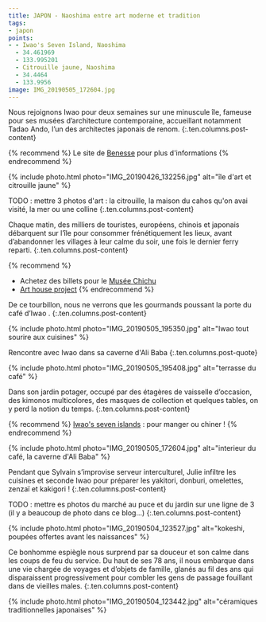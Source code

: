 ```yaml
---
title: JAPON - Naoshima entre art moderne et tradition
tags:
- japon
points:
- - Iwao's Seven Island, Naoshima
  - 34.461969
  - 133.995201
  - Citrouille jaune, Naoshima
  - 34.4464
  - 133.9956
image: IMG_20190505_172604.jpg
---
```


Nous rejoignons Iwao pour deux semaines sur une minuscule île, fameuse pour ses musées d’architecture contemporaine, accueillant notamment Tadao Ando, l’un des architectes japonais de renom. 
{:.ten.columns.post-content}

<!--fin extrait-->

{% recommend %}
Le site de [Benesse](http://benesse-artsite.jp/en/) pour plus d'informations
{% endrecommend %}

{% include photo.html photo="IMG_20190426_132256.jpg" alt="île d'art et citrouille jaune" %}

TODO : mettre 3 photos d'art : la citrouille, la maison du cahos qu'on avai visité, la mer ou une colline
{:.ten.columns.post-content}

Chaque matin, des milliers de touristes, européens, chinois et japonais débarquent sur l’île pour consommer frénétiquement les lieux, avant d’abandonner les villages à leur calme du soir, une fois le dernier ferry reparti.
{:.ten.columns.post-content}

{% recommend %}
- Achetez des billets pour le [Musée Chichu](https://www.e-tix.jp/chichu/en/)
- [Art house project](http://benesse-artsite.jp/en/art/arthouse.html)
{% endrecommend %}

De ce tourbillon, nous ne verrons que les gourmands poussant la porte du café d’Iwao . 
{:.ten.columns.post-content}

{% include photo.html photo="IMG_20190505_195350.jpg" alt="Iwao tout sourire aux cuisines" %}

Rencontre avec Iwao dans sa caverne d'Ali Baba
{:.ten.columns.post-quote}

{% include photo.html photo="IMG_20190505_195408.jpg" alt="terrasse du café" %}

Dans son jardin potager, occupé par des étagères de vaisselle d’occasion, des kimonos multicolores, des masques de collection et quelques tables, on y perd la notion du temps. 
{:.ten.columns.post-content}

{% recommend %}
[Iwao's seven islands](http://ge0.me/w21cQSwuQd/Iwao’s_Cafe_Seven_Islands) : pour manger ou chiner !
{% endrecommend %}

{% include photo.html photo="IMG_20190505_172604.jpg" alt="interieur du café, la caverne d'Ali Baba" %}

Pendant que Sylvain s’improvise serveur interculturel, Julie infiltre les cuisines et seconde Iwao pour préparer les yakitori, donburi, omelettes, zenzaï et kakigori !
{:.ten.columns.post-content}

TODO : mettre es photos du marché au puce et du jardin sur une ligne de 3 (il y a beaucoup de photo dans ce blog...)
{:.ten.columns.post-content}

{% include photo.html photo="IMG_20190504_123527.jpg" alt="kokeshi, poupées offertes avant les naissances" %}

Ce bonhomme espiègle nous surprend par sa douceur et son calme dans les coups de feu du service. Du haut de ses 78 ans, il nous embarque dans une vie chargée de voyages et d’objets de famille, glanés au fil des ans qui disparaissent progressivement pour combler les gens de passage fouillant dans de vieilles males.
{:.ten.columns.post-content}

{% include photo.html photo="IMG_20190504_123442.jpg" alt="céramiques traditionnelles japonaises" %}

